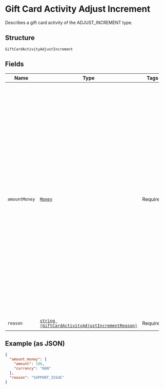 
# Gift Card Activity Adjust Increment

Describes a gift card activity of the ADJUST_INCREMENT type.

## Structure

`GiftCardActivityAdjustIncrement`

## Fields

| Name | Type | Tags | Description | Getter | Setter |
|  --- | --- | --- | --- | --- | --- |
| `amountMoney` | [`Money`](/doc/models/money.md) | Required | Represents an amount of money. `Money` fields can be signed or unsigned.<br>Fields that do not explicitly define whether they are signed or unsigned are<br>considered unsigned and can only hold positive amounts. For signed fields, the<br>sign of the value indicates the purpose of the money transfer. See<br>[Working with Monetary Amounts](https://developer.squareup.com/docs/build-basics/working-with-monetary-amounts)<br>for more information. | getAmountMoney(): Money | setAmountMoney(Money amountMoney): void |
| `reason` | [`string (GiftCardActivityAdjustIncrementReason)`](/doc/models/gift-card-activity-adjust-increment-reason.md) | Required | - | getReason(): string | setReason(string reason): void |

## Example (as JSON)

```json
{
  "amount_money": {
    "amount": 186,
    "currency": "NGN"
  },
  "reason": "SUPPORT_ISSUE"
}
```

